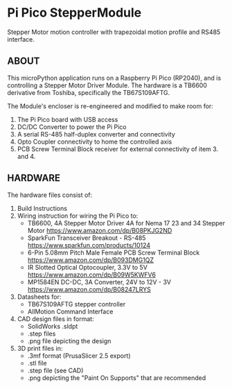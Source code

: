# Pi Pico StepperModule
Stepper Motor motion controller with trapezoidal motion profile and RS485 interface.

## ABOUT

This microPython application runs on a Raspberry Pi Pico (RP2040), and is controlling a Stepper Motor Driver Module. The hardware is a TB6600 derivative from Toshiba, specifically the TB67S109AFTG.

The Module's encloser is re-engineered and modified to make room for:
1. The Pi Pico board with USB access
2. DC/DC Converter to power the Pi Pico
3. A serial RS-485 half-duplex converter and connectivity
4. Opto Coupler connectivity to home the controlled axis
5. PCB Screw Terminal Block receiver for external connectivity of item 3. and 4.


## HARDWARE

The hardware files consist of:
1. Build Instructions
2. Wiring instruction for wiring the Pi Pico to:
	- TB6600, 4A Stepper Motor Driver 4A for Nema 17 23 and 34 Stepper Motor
      https://www.amazon.com/dp/B08PKJG2ND
	- SparkFun Transceiver Breakout - RS-485
      https://www.sparkfun.com/products/10124
	- 6-Pin 5.08mm Pitch Male Female PCB Screw Terminal Block
      https://www.amazon.com/dp/B093DMG1QZ
	- IR Slotted Optical Optocoupler, 3.3V to 5V
      https://www.amazon.com/dp/B09W5KWFV6
    - MP1584EN DC-DC, 3A Converter, 24V to 12V - 3V
      https://www.amazon.com/dp/B08247LRYS
3. Datasheets for:
	- TB67S109AFTG stepper controller
	- AllMotion Command Interface
4. CAD design files in format:
	- SolidWorks .sldpt
	- .step files
	- .png file depicting the design
5. 3D print files in:
	- .3mf format (PrusaSlicer 2.5 export)
	- .stl file
	- .step file (see CAD)
	- .png depicting the "Paint On Supports" that are recommended
	
